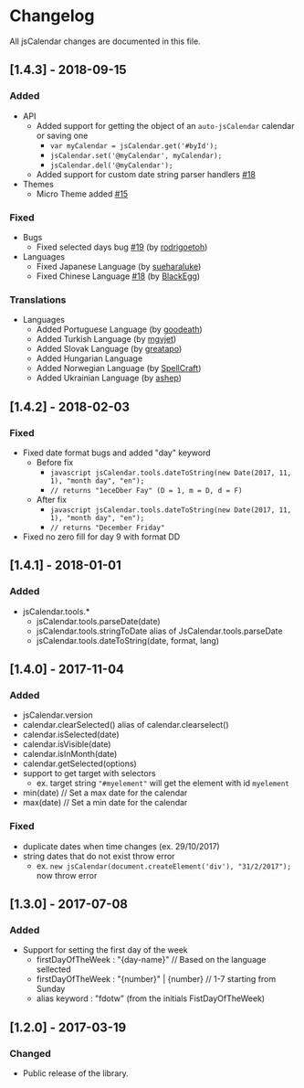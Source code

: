 # Changelog
All jsCalendar changes are documented in this file.

## [1.4.3] - 2018-09-15

### Added
 - API
    - Added support for getting the object of an `auto-jsCalendar` calendar or saving one
         - `var myCalendar = jsCalendar.get('#byId');`
         - `jsCalendar.set('@myCalendar', myCalendar);`
         - `jsCalendar.del('@myCalendar');`
    - Added support for custom date string parser handlers [#18](../../../../GramThanos/jsCalendar/issues/18)
 - Themes
    - Micro Theme added [#15](../../../../GramThanos/jsCalendar/issues/15)

### Fixed
 - Bugs
    - Fixed selected days bug [#19](../../../../GramThanos/jsCalendar/issues/19) (by [rodrigoetoh](https://github.com/rodrigoetoh))
 - Languages
    - Fixed Japanese Language (by [sueharaluke](https://github.com/sueharaluke))
    - Fixed Chinese Language [#18](../../../../GramThanos/jsCalendar/issues/18) (by [BlackEgg](https://github.com/BlackEgg))

### Translations
 - Languages
    - Added Portuguese Language (by [goodeath](https://github.com/goodeath))
    - Added Turkish Language (by [mgvjet](https://github.com/mgvjet))
    - Added Slovak Language (by [greatapo](https://github.com/greatapo))
    - Added Hungarian Language
    - Added Norwegian Language (by [SpellCraft](https://github.com/SpellCraft))
    - Added Ukrainian Language (by [ashep](https://github.com/ashep))




## [1.4.2] - 2018-02-03

### Fixed
- Fixed date format bugs and added "day" keyword
	- Before fix
		- `javascript jsCalendar.tools.dateToString(new Date(2017, 11, 1), "month day", "en");`
		- `// returns "1eceDber Fay" (D = 1, m = D, d = F)`
	- After fix
		- `javascript jsCalendar.tools.dateToString(new Date(2017, 11, 1), "month day", "en");`
		- `// returns "December Friday"`
- Fixed no zero fill for day 9 with format DD




## [1.4.1] - 2018-01-01

### Added
- jsCalendar.tools.*
	- jsCalendar.tools.parseDate(date)
	- jsCalendar.tools.stringToDate alias of JsCalendar.tools.parseDate
	- jsCalendar.tools.dateToString(date, format, lang)




## [1.4.0] - 2017-11-04

### Added
- jsCalendar.version
- calendar.clearSelected() alias of calendar.clearselect()
- calendar.isSelected(date)
- calendar.isVisible(date)
- calendar.isInMonth(date)
- calendar.getSelected(options)
- support to get target with selectors
	- ex. target string `"#myelement"` will get the element with id `myelement`
- min(date) // Set a max date for the calendar
- max(date) // Set a min date for the calendar

### Fixed
- duplicate dates when time changes (ex. 29/10/2017)
- string dates that do not exist throw error
	- ex. `new jsCalendar(document.createElement('div'), "31/2/2017");` now throw error




## [1.3.0] - 2017-07-08

### Added
- Support for setting the first day of the week
	- firstDayOfTheWeek : "{day-name}" // Based on the language sellected
	- firstDayOfTheWeek : "{number}" | {number} // 1-7 starting from Sunday
	- alias keyword : "fdotw" (from the initials FistDayOfTheWeek)




## [1.2.0] - 2017-03-19

### Changed
- Public release of the library.
